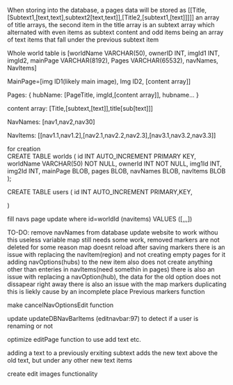 When storing into the database, a pages data will be stored as [[Title,[Subtext1,[text,text],subtext2[text,text]],[Title2,[subtext1,[text]]]]]
an array of title arrays, the second item in the title array is an subtext array which alternated with even items as subtext content and odd items being an array of text items that fall under the previous subtext item

Whole  world table is [worldName VARCHAR(50), ownerID INT, imgId1 INT, imgId2, mainPage VARCHAR(8192), Pages VARCHAR(65532), navNames, NavItems]

MainPage=[img ID1(likely main image), Img ID2, [content array]]

Pages:
{
    hubName: [PageTitle, imgId,[content array]],
    hubname...
}

content array:
[Title,[subtext,[text]],title[sub[text]]]

NavNames:
[nav1,nav2,nav30]

NavItems:
[[nav1.1,nav1.2],[nav2.1,nav2.2,nav2.3],[nav3.1,nav3.2,nav3.3]]


for creation                    
    CREATE TABLE worlds (
    id INT AUTO_INCREMENT PRIMARY KEY,
    worldName VARCHAR(50) NOT NULL,
    ownerId INT NOT NULL,
    img1Id INT,
    img2Id INT,
    mainPage BLOB,
    pages BLOB,
    navNames BLOB,
    navItems BLOB
);

CREATE TABLE users (
    id INT AUTO_INCREMENT PRIMARY,KEY,
    
)

fill navs page
    update where id=worldId (navitems) VALUES ([,,,])


TO-DO:
remove navNames from database
update website to work withou this useless variable
map still needs some work, removed markers are not deleted for some reason
map doesnt reload after saving markers
there is an issue with replacing the navItem(region) and not creating empty pages for it
    adding navOptions(hubs) to the new item also does not create anything other than enteries in navItems(need somethin in pages)
there is also an issue with replacing a navOption(hub), the data for the old option does not dissapear right away
there is also an issue with the map markers duplicating
    this is liekly cause by an incomplete place Previous markers function

make cancelNavOptionsEdit function

update updateDBNavBarItems (editnavbar:97) to detect if a user is renaming or not

optimize editPage function to use add text etc. 

adding a text to a previously erxiting subtext adds the new text above the old text, but under any other new text items

create edit images functionality



